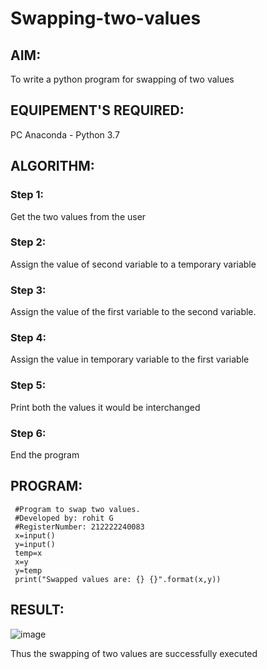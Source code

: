 # Swapping-two-values
## AIM:
To write a python program for swapping of two values
## EQUIPEMENT'S REQUIRED: 
PC
Anaconda - Python 3.7
## ALGORITHM: 
### Step 1:
Get the two values from the user
### Step 2: 
Assign the value of second variable to a temporary variable 
### Step 3: 
Assign the value of the first variable to the second variable.
### Step 4:  
Assign the value in temporary variable to the first variable
### Step 5: 
Print both the values it would be interchanged
### Step 6: 
End the program
## PROGRAM:
     #Program to swap two values.
     #Developed by: rohit G
     #RegisterNumber: 212222240083
     x=input()
     y=input()
     temp=x
     x=y
     y=temp
     print("Swapped values are: {} {}".format(x,y))



## RESULT:
![image](https://github.com/rohitgunasekaran/Swapping-two-values/assets/119404546/e083770b-f60b-4390-92d3-fc5ebf450f32)

Thus the swapping of two values are successfully executed



